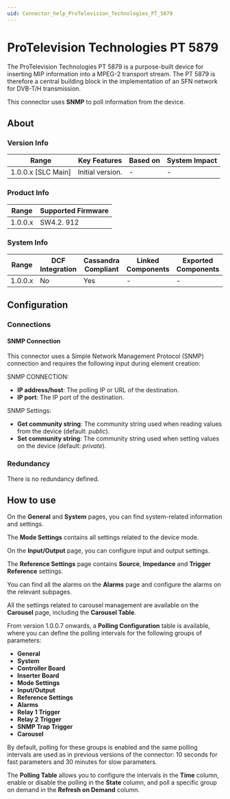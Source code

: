```yaml
---
uid: Connector_help_ProTelevision_Technologies_PT_5879
---
```


# ProTelevision Technologies PT 5879

The ProTelevision Technologies PT 5879 is a purpose-built device for inserting MIP information into a MPEG-2 transport stream. The PT 5879 is therefore a central building block in the implementation of an SFN network for DVB-T/H transmission.

This connector uses **SNMP** to poll information from the device.

## About

### Version Info

| Range                | Key Features     | Based on     | System Impact     |
|----------------------|------------------|--------------|-------------------|
| 1.0.0.x [SLC Main]   | Initial version. | -            | -                 |

### Product Info

| Range     | Supported Firmware     |
|-----------|------------------------|
| 1.0.0.x   | SW4.2. 912             |

### System Info

| Range     | DCF Integration     | Cassandra Compliant     | Linked Components     | Exported Components     |
|-----------|---------------------|-------------------------|-----------------------|-------------------------|
| 1.0.0.x   | No                  | Yes                     | -                     | -                       |

## Configuration

### Connections

#### SNMP Connection

This connector uses a Simple Network Management Protocol (SNMP) connection and requires the following input during element creation:

SNMP CONNECTION:

- **IP address/host**: The polling IP or URL of the destination.
- **IP port**: The IP port of the destination.

SNMP Settings:

- **Get community string**: The community string used when reading values from the device (default: *public*).
- **Set community string**: The community string used when setting values on the device (default: *private*).

### Redundancy

There is no redundancy defined.

## How to use

On the **General** and **System** pages, you can find system-related information and settings.

The **Mode Settings** contains all settings related to the device mode.

On the **Input/Output** page, you can configure input and output settings.

The **Reference Settings** page contains **Source**, **Impedance** and **Trigger Reference** settings.

You can find all the alarms on the **Alarms** page and configure the alarms on the relevant subpages.

All the settings related to carousel management are available on the **Carousel** page, including the **Carousel Table**.

From version 1.0.0.7 onwards, a **Polling Configuration** table is available, where you can define the polling intervals for the following groups of parameters:

- **General**
- **System**
- **Controller Board**
- **Inserter Board**
- **Mode Settings**
- **Input/Output**
- **Reference Settings**
- **Alarms**
- **Relay 1 Trigger**
- **Relay 2 Trigger**
- **SNMP Trap Trigger**
- **Carousel**

By default, polling for these groups is enabled and the same polling intervals are used as in previous versions of the connector: 10 seconds for fast parameters and 30 minutes for slow parameters.

The **Polling Table** allows you to configure the intervals in the **Time** column, enable or disable the polling in the **State** column, and poll a specific group on demand in the **Refresh on Demand** column.
